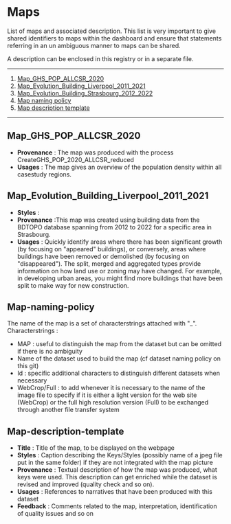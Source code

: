 # Maps

List of maps and associated description. This list is very important to give shared identifiers to maps within the dashboard and ensure that statements referring in an un ambiguous manner to maps can be shared. 

A description can be enclosed in this registry or in a separate file.

*******
 
 1. [Map_GHS_POP_ALLCSR_2020](#Map_GHS_POP_ALLCSR_2020)
 2. [Map_Evolution_Building_Liverpool_2011_2021](#Map_Evolution_Building_Liverpool_2011_2021)
 3. [Map_Evolution_Building_Strasbourg_2012_2022](#Map_Evolution_Building_Strasbourg_2012_2022)
 4. [Map naming policy](#Map-naming-policy)
 5. [Map description template](#Map-description-template)
*******

## Map_GHS_POP_ALLCSR_2020
* **Provenance** : The map was produced with the process CreateGHS_POP_2020_ALLCSR_reduced
* **Usages** : The map gives an overview of the population density within all casestudy regions.

## Map_Evolution_Building_Liverpool_2011_2021
* **Styles** :
* **Provenance** :This map was created using building data from the BDTOPO database spanning from 2012 to 2022 for a specific area in Strasbourg.
* **Usages** : Quickly identify areas where there has been significant growth (by focusing on "appeared" buildings), or conversely, areas where buildings have been removed or demolished (by focusing on "disappeared"). The split, merged and aggregated types provide information on how land use or zoning may have changed. For example, in developing urban areas, you might find more buildings that have been split to make way for new construction.


## Map-naming-policy
The name of the map is a set of characterstrings attached with "_".
Characterstrings : 
* MAP : useful to distinguish the map from the dataset but can be omitted if there is no ambiguity
* Name of the dataset used to build the map (cf dataset naming policy on this git) 
* Id : specific additional characters to distinguish different datasets when necessary
* WebCrop/Full : to add whenever it is necessary to the name of the image file to specify if it is either a light version for the web site (WebCrop) or the full high resolution version (Full) to be exchanged through another file transfer system  

        
## Map-description-template
* **Title** : Title of the map, to be displayed on the webpage
* **Styles** : Caption describing the Keys/Styles (possibly name of  a jpeg file put in the same folder) if they are not integrated with the map picture
* **Provenance** : Textual description of how the map was produced, what keys were used. This description can get enriched while the dataset is revised and improved (quality check and so on).
* **Usages** : References to narratives that have been produced with this dataset
* **Feedback** : Comments related to the map, interpretation, identification of quality issues and so on
 



